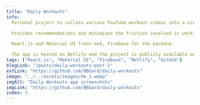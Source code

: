 ```yaml
---
title: "Daily Workouts"
info:
  Personal project to collate various YouTube workout videos into a single app.

  Provides recommendations and minimizes the friction involved in working out.

  React.js and Material UI front-end, Firebase for the backend.

  The app is hosted on Netlify and the project is publicly available on GitHub.
tags: ["React.js", "Material UI", "Firebase", "Netlify", "GitHub"]
blogLink: "/posts/daily-workouts-post-1"
extLink: "https://github.com/BBGard/daily-workouts"
image: "../../assets/images/dw_1.webp"
imgAlt: "Daily Workouts app screenshots"
imgLink: "https://github.com/BBGard/daily-workouts"
index: 5
---
```


